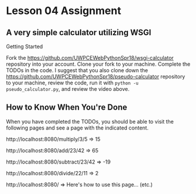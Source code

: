 # Lesson 04 Assignment

## A very simple calculator utilizing WSGI

Getting Started

Fork the https://github.com/UWPCEWebPythonSpr18/wsgi-calculator repository into your account.
Clone your fork to your machine.
Complete the TODOs in the code.
I suggest that you also clone down the https://github.com/UWPCEWebPythonSpr18/pseudo-calculator repository to your machine, review the code, run it with `python -u pseudo_calculator.py`, and review the video above.

## How to Know When You're Done
When you have completed the TODOs, you should be able to visit the following pages and see a page with the indicated content.

http://localhost:8080/multiply/3/5   => 15

http://localhost:8080/add/23/42   => 65

http://localhost:8080/subtract/23/42   => -19

http://localhost:8080/divide/22/11  => 2

http://localhost:8080/   => Here's how to use this page... (etc.)

